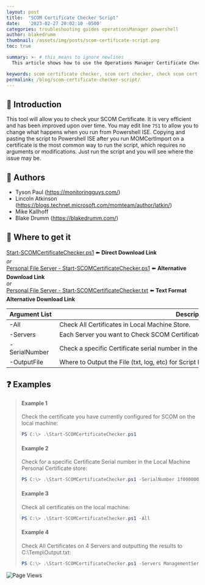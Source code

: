 ```yaml
---
layout: post
title:  "SCOM Certificate Checker Script"
date:   '2023-02-27 20:02:10 -0500'
categories: troubleshooting guides operationsManager powershell
author: blakedrumm
thumbnail: /assets/img/posts/scom-certificate-script.png
toc: true

summary: >- # this means to ignore newlines
  This article shows how to use the Operations Manager Certificate Checker powershell script for Management Servers, Gateways, and Agents.

keywords: scom certificate checker, scom cert checker, check scom cert, operations manager certificate, opsmgr cert, opsmgr certificate checker, check certificate powershell
permalink: /blog/scom-certificate-checker-script/
---
```


## :book: Introduction
This tool will allow you to check your SCOM Certificate. It is very efficient and has been improved upon over time. You may edit line `751` to allow you to change what happens when you run from Powershell ISE. Copying and pasting the script to Powershell ISE after you run MOMCertImport on a certificate is the most common way to run the script, which requires no arguments or modifications. Just run the script and you will see where the issue may be.

## :memo: Authors
- Tyson Paul (https://monitoringguys.com/)
- Lincoln Atkinson (https://blogs.technet.microsoft.com/momteam/author/latkin/)
- Mike Kallhoff
- Blake Drumm (https://blakedrumm.com/)

## :page_with_curl: Where to get it
[Start-SCOMCertificateChecker.ps1](https://github.com/blakedrumm/SCOM-Scripts-and-SQL/blob/master/Powershell/Start-SCOMCertificateChecker.ps1) :arrow_left: **Direct Download Link** \
_or_ \
[Personal File Server - Start-SCOMCertificateChecker.ps1](https://files.blakedrumm.com/Start-SCOMCertificateChecker.ps1) :arrow_left: **Alternative Download Link** \
_or_ \
[Personal File Server - Start-SCOMCertificateChecker.txt](https://files.blakedrumm.com/Start-SCOMCertificateChecker.txt) :arrow_left: **Text Format Alternative Download Link**

Argument&nbsp;List&nbsp;|Description&nbsp;|
------------- | ----------- |
-All&nbsp;|Check&nbsp;All&nbsp;Certificates&nbsp;in&nbsp;Local&nbsp;Machine&nbsp;Store.&nbsp;|
-Servers&nbsp;|Each&nbsp;Server&nbsp;you&nbsp;want&nbsp;to&nbsp;Check&nbsp;SCOM&nbsp;Certificates&nbsp;on.&nbsp;|
-SerialNumber&nbsp;|Check&nbsp;a&nbsp;specific&nbsp;Certificate&nbsp;serial&nbsp;number&nbsp;in&nbsp;the&nbsp;Local&nbsp;Machine&nbsp;Personal&nbsp;Store.&nbsp;Not&nbsp;reversed.&nbsp;|
-OutputFile&nbsp;|Where&nbsp;to&nbsp;Output&nbsp;the&nbsp;File&nbsp;(txt,&nbsp;log,&nbsp;etc)&nbsp;for&nbsp;Script&nbsp;Execution.&nbsp;|{: .table .table-hover .table-text .d-block .overflow-auto }

## :question: Examples
>#### Example 1
>   Check the certificate you have currently configured for SCOM on the local machine:
>   ```powershell
>   PS C:\> .\Start-SCOMCertificateChecker.ps1
>   ```
>#### Example 2
>   Check for a specific Certificate Serial number in the Local Machine Personal Certificate store:
>   ```powershell
>   PS C:\> .\Start-SCOMCertificateChecker.ps1 -SerialNumber 1f00000008c694dac94bcfdc4a000000000008
>   ```
>#### Example 3
>   Check all certificates on the local machine:
>   ```powershell
>   PS C:\> .\Start-SCOMCertificateChecker.ps1 -All
>   ```
>#### Example 4
>   Check All Certificates on 4 Servers and outputting the results to C:\Temp\Output.txt:
>   ```powershell
>   PS C:\> .\Start-SCOMCertificateChecker.ps1 -Servers ManagementServer1, ManagementServer2.contoso.com, Gateway.contoso.com, Agent1.contoso.com -All -OutputFile C:\Temp\Output.txt
>   ```


![Page Views](https://counter.blakedrumm.com/count/tag.svg?url=blakedrumm.com/blog/scom-certificate-checker-script/)

<!--
Having trouble with Pages? Check out our [documentation](https://docs.github.com/categories/github-pages-basics/) or [contact support](https://support.github.com/contact) and we’ll help you sort it out.

Tip:
To add auto-size pictures:
![/assets/img/posts/example.jpg](/assets/img/posts/example.jpg){:class="img-fluid"}
-->
